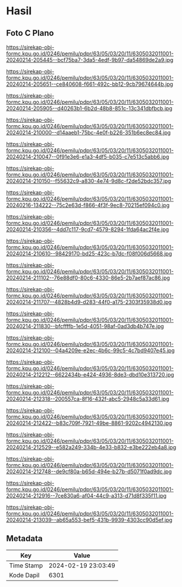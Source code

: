 # Hasil

## Foto C Plano

https://sirekap-obj-formc.kpu.go.id/0246/pemilu/pdpr/63/05/03/20/11/6305032011001-20240214-205445--bcf75ba7-3da5-4edf-9b97-da54869de2a9.jpg

https://sirekap-obj-formc.kpu.go.id/0246/pemilu/pdpr/63/05/03/20/11/6305032011001-20240214-205651--ce840608-f661-492c-bb12-9cb79674644b.jpg

https://sirekap-obj-formc.kpu.go.id/0246/pemilu/pdpr/63/05/03/20/11/6305032011001-20240214-205905--d40263b1-6b2d-48b8-851c-13c341dbfbcb.jpg

https://sirekap-obj-formc.kpu.go.id/0246/pemilu/pdpr/63/05/03/20/11/6305032011001-20240214-210000--d14aaeb1-75bc-4e0f-b226-351b6ec8ec84.jpg

https://sirekap-obj-formc.kpu.go.id/0246/pemilu/pdpr/63/05/03/20/11/6305032011001-20240214-210047--0f91e3e6-e1a3-4df5-b035-c7e513c5abb6.jpg

https://sirekap-obj-formc.kpu.go.id/0246/pemilu/pdpr/63/05/03/20/11/6305032011001-20240214-210150--f55632c9-a830-4e74-9d8c-f2de52bdc357.jpg

https://sirekap-obj-formc.kpu.go.id/0246/pemilu/pdpr/63/05/03/20/11/6305032011001-20240216-134222--75c2e63d-f866-4f3f-9ec8-70215ef094c0.jpg

https://sirekap-obj-formc.kpu.go.id/0246/pemilu/pdpr/63/05/03/20/11/6305032011001-20240214-210356--4dd7c117-9cd7-4579-8294-1fda64ac2f4e.jpg

https://sirekap-obj-formc.kpu.go.id/0246/pemilu/pdpr/63/05/03/20/11/6305032011001-20240214-210610--98429170-bd25-423c-b7dc-f08f006d5668.jpg

https://sirekap-obj-formc.kpu.go.id/0246/pemilu/pdpr/63/05/03/20/11/6305032011001-20240214-211102--76e88df0-80c6-4330-86e5-2b7aef87ac86.jpg

https://sirekap-obj-formc.kpu.go.id/0246/pemilu/pdpr/63/05/03/20/11/6305032011001-20240214-211707--4828b4d9-d283-44f0-a175-2303f35938d0.jpg

https://sirekap-obj-formc.kpu.go.id/0246/pemilu/pdpr/63/05/03/20/11/6305032011001-20240214-211830--bfcffffb-1e5d-4051-98af-0ad3db4b747e.jpg

https://sirekap-obj-formc.kpu.go.id/0246/pemilu/pdpr/63/05/03/20/11/6305032011001-20240214-212100--04a4209e-e2ec-4b6c-99c5-4c7bd9407e45.jpg

https://sirekap-obj-formc.kpu.go.id/0246/pemilu/pdpr/63/05/03/20/11/6305032011001-20240214-212212--6622434b-e424-4936-8de3-dbd10e313720.jpg

https://sirekap-obj-formc.kpu.go.id/0246/pemilu/pdpr/63/05/03/20/11/6305032011001-20240214-212318--200557ca-8f16-432f-abc5-2948c5a33d61.jpg

https://sirekap-obj-formc.kpu.go.id/0246/pemilu/pdpr/63/05/03/20/11/6305032011001-20240214-212422--b83c709f-7921-49be-8861-9202c4942130.jpg

https://sirekap-obj-formc.kpu.go.id/0246/pemilu/pdpr/63/05/03/20/11/6305032011001-20240214-212529--e582a249-334b-4e33-b832-e3be222eb4a8.jpg

https://sirekap-obj-formc.kpu.go.id/0246/pemilu/pdpr/63/05/03/20/11/6305032011001-20240214-212748--de9cf80a-b65d-494e-b27b-d5071f0ad9dc.jpg

https://sirekap-obj-formc.kpu.go.id/0246/pemilu/pdpr/63/05/03/20/11/6305032011001-20240214-212916--7ce830a6-af04-44c9-a313-d71d8f335f11.jpg

https://sirekap-obj-formc.kpu.go.id/0246/pemilu/pdpr/63/05/03/20/11/6305032011001-20240214-213039--ab65a553-bef5-431b-9939-4303cc90d5ef.jpg


## Metadata

| Key        | Value               |
| ---------- | ------------------- |
| Time Stamp | 2024-02-19 23:03:49 |
| Kode Dapil | 6301                |



